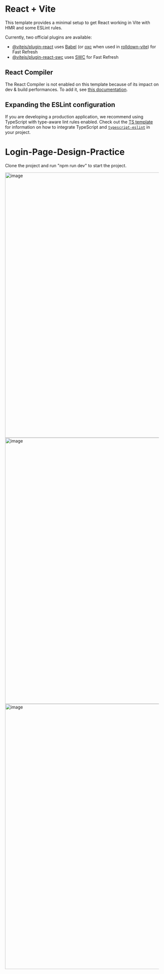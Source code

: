 # React + Vite

This template provides a minimal setup to get React working in Vite with HMR and some ESLint rules.

Currently, two official plugins are available:

- [@vitejs/plugin-react](https://github.com/vitejs/vite-plugin-react/blob/main/packages/plugin-react) uses [Babel](https://babeljs.io/) (or [oxc](https://oxc.rs) when used in [rolldown-vite](https://vite.dev/guide/rolldown)) for Fast Refresh
- [@vitejs/plugin-react-swc](https://github.com/vitejs/vite-plugin-react/blob/main/packages/plugin-react-swc) uses [SWC](https://swc.rs/) for Fast Refresh

## React Compiler

The React Compiler is not enabled on this template because of its impact on dev & build performances. To add it, see [this documentation](https://react.dev/learn/react-compiler/installation).

## Expanding the ESLint configuration

If you are developing a production application, we recommend using TypeScript with type-aware lint rules enabled. Check out the [TS template](https://github.com/vitejs/vite/tree/main/packages/create-vite/template-react-ts) for information on how to integrate TypeScript and [`typescript-eslint`](https://typescript-eslint.io) in your project.
# Login-Page-Design-Practice
Clone the project and run "npm run dev" to start the project.

<img width="1875" height="868" alt="image" src="https://github.com/user-attachments/assets/f96ecc5a-0d19-4144-b78a-b9e76776b113" />
<img width="1881" height="871" alt="image" src="https://github.com/user-attachments/assets/410a7459-e9ff-40ac-9809-a417aada8b10" />
<img width="1873" height="868" alt="image" src="https://github.com/user-attachments/assets/a0a1e787-fe27-4414-bb10-6848e6605104" />

